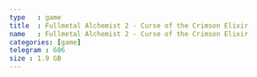 ```yaml
---
type   : game
title  : Fullmetal Alchemist 2 - Curse of the Crimson Elixir
name   : Fullmetal Alchemist 2 - Curse of the Crimson Elixir
categories: [game]
telegram : 606
size : 1.9 GB
---
```


